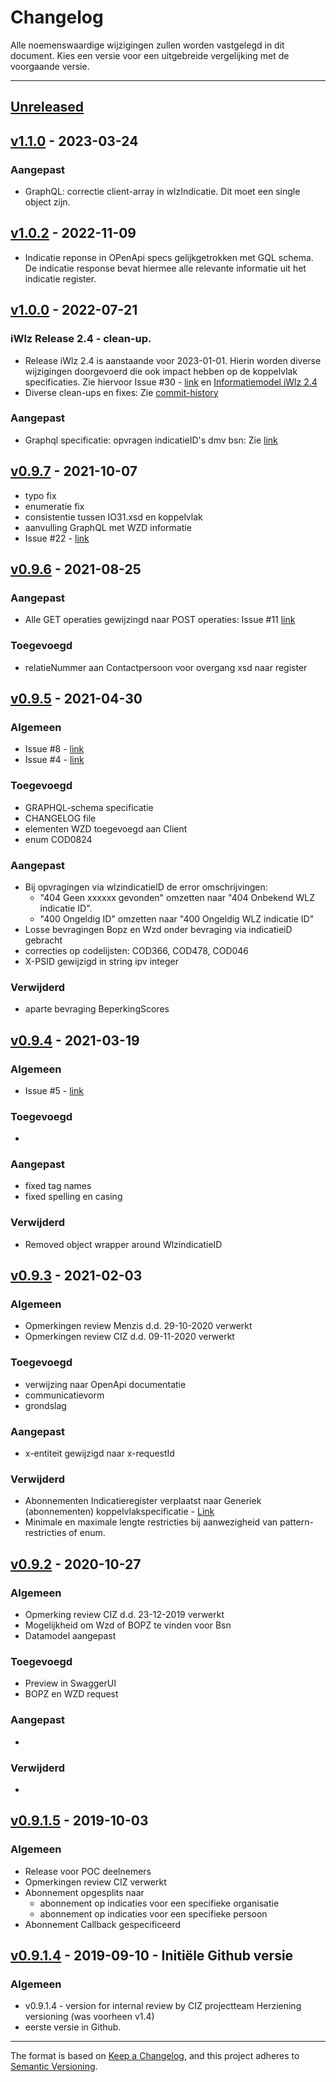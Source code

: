 # Changelog
Alle noemenswaardige wijzigingen zullen worden vastgelegd in dit document. 
Kies een versie voor een uitgebreide vergelijking met de voorgaande versie.

---
## [Unreleased]


## [v1.1.0] - 2023-03-24 
### Aangepast
- GraphQL: correctie client-array in wlzIndicatie. Dit moet een single object zijn.

## [v1.0.2] - 2022-11-09
- Indicatie reponse in OPenApi specs gelijkgetrokken met GQL schema. De indicatie response bevat hiermee alle relevante informatie uit het indicatie register. 


## [v1.0.0] - 2022-07-21 
### iWlz Release 2.4 - clean-up. 
- Release iWlz 2.4 is aanstaande voor 2023-01-01. Hierin worden diverse wijzigingen doorgevoerd die ook impact hebben op de koppelvlak specificaties. Zie hiervoor Issue #30 - [link](https://github.com/iStandaarden/iWlz-indicatie/issues/30) en [Informatiemodel iWlz 2.4](https://informatiemodel.istandaarden.nl)
- Diverse clean-ups en fixes: Zie [commit-history]

### Aangepast
- Graphql specificatie: opvragen indicatieID's dmv bsn: Zie [link](https://github.com/iStandaarden/iWlz-indicatie/commit/fbbef68ae6ceb7132743435c06f02874eb53d000)

## [v0.9.7] - 2021-10-07
- typo fix
- enumeratie fix
- consistentie tussen IO31.xsd en koppelvlak
- aanvulling GraphQL met WZD informatie
- Issue #22 - [link](https://github.com/iStandaarden/iWlz-indicatie/issues/22)

## [v0.9.6] - 2021-08-25
### Aangepast
- Alle GET operaties gewijzingd naar POST operaties: Issue #11 [link](https://github.com/iStandaarden/iWlz-indicatie/issues/11)

### Toegevoegd
- relatieNummer aan Contactpersoon voor overgang xsd naar register
## [v0.9.5] - 2021-04-30
### Algemeen
- Issue #8 - [link](https://github.com/iStandaarden/iWlz-indicatie/issues/8)
- Issue #4 - [link](https://github.com/iStandaarden/iWlz-indicatie/issues/4)

### Toegevoegd 
- GRAPHQL-schema specificatie
- CHANGELOG file
- elementen WZD toegevoegd aan Client
- enum COD0824

### Aangepast
- Bij opvragingen via wlzindicatieID de error omschrijvingen:
    - "404 Geen xxxxxx gevonden" omzetten naar "404 Onbekend WLZ indicatie ID".
    - "400 Ongeldig ID" omzetten naar "400 Ongeldig WLZ indicatie ID"
- Losse bevragingen Bopz en Wzd onder bevraging via indicatieiD gebracht
- correcties op codelijsten: COD366, COD478, COD046
- X-PSID gewijzigd in string ipv integer

### Verwijderd
- aparte bevraging BeperkingScores

## [v0.9.4] - 2021-03-19
### Algemeen
- Issue #5 - [link](https://github.com/iStandaarden/iWlz-indicatie/issues/5)

### Toegevoegd 
- 

### Aangepast
- fixed tag names
- fixed spelling en casing 

### Verwijderd
- Removed object wrapper around WlzindicatieID

## [v0.9.3] - 2021-02-03
### Algemeen
- Opmerkingen review Menzis d.d. 29-10-2020 verwerkt
- Opmerkingen review CIZ d.d. 09-11-2020 verwerkt

### Toegevoegd
- verwijzing naar OpenApi documentatie
- communicatievorm
- grondslag

### Aangepast
- x-entiteit gewijzigd naar x-requestId

### Verwijderd
- Abonnementen Indicatieregister verplaatst naar Generiek (abonnementen) koppelvlakspecificatie - [Link](https://github.com/iStandaarden/iWlz-generiek)
- Minimale en maximale lengte restricties bij aanwezigheid van pattern-restricties of enum.

## [v0.9.2] - 2020-10-27
### Algemeen
- Opmerking review CIZ d.d. 23-12-2019 verwerkt
- Mogelijkheid om Wzd of BOPZ te vinden voor Bsn
- Datamodel aangepast

### Toegevoegd
- Preview in SwaggerUI
- BOPZ en WZD request

### Aangepast
- 

### Verwijderd
- 

## [v0.9.1.5] - 2019-10-03
### Algemeen
- Release voor POC deelnemers
- Opmerkingen review CIZ verwerkt
- Abonnement opgesplits naar 
    - abonnement op indicaties voor een specifieke organisatie
    - abonnement op indicaties voor een specifieke persoon
- Abonnement Callback gespecificeerd 

## [v0.9.1.4] - 2019-09-10 - Initiële Github versie
### Algemeen
- v0.9.1.4 - version for internal review by CIZ projectteam
Herziening versioning (was voorheen v1.4)
- eerste versie in Github. 

[unreleased]: https://github.com/iStandaarden/iWlz-indicatie/compare/v1.1.0...master
[commit-history]: https://github.com/iStandaarden/iWlz-indicatie/compare/v1.1.0...master
[v1.1.0]: https://github.com/iStandaarden/iWlz-indicatie/compare/v1.0.2...v1.1.0
[v1.0.2]: https://github.com/iStandaarden/iWlz-indicatie/compare/v1.0.0...v1.0.2
[v1.0.0]: https://github.com/iStandaarden/iWlz-indicatie/compare/v0.9.7...v1.0.0
[v0.9.7]: https://github.com/iStandaarden/iWlz-indicatie/compare/v0.9.6...v0.9.7
[v0.9.6]: https://github.com/iStandaarden/iWlz-indicatie/compare/v0.9.5...v0.9.6
[v0.9.5]: https://github.com/iStandaarden/iWlz-indicatie/compare/v0.9.4...v0.9.5
[v0.9.4]: https://github.com/iStandaarden/iWlz-indicatie/compare/v0.9.3...v0.9.4
[v0.9.3]: https://github.com/iStandaarden/iWlz-indicatie/compare/v0.9.2...v0.9.3
[v0.9.2]: https://github.com/iStandaarden/iWlz-indicatie/compare/v0.9.1.5...v0.9.2
[v0.9.1.5]: https://github.com/iStandaarden/iWlz-indicatie/compare/v0.9.1.4...v0.9.1.5
[v0.9.1.4]: https://github.com/iStandaarden/iWlz-indicatie/releases/tag/v0.9.1.4

---
The format is based on [Keep a Changelog](https://keepachangelog.com/en/1.0.0/),
and this project adheres to [Semantic Versioning](https://semver.org/spec/v2.0.0.html).
